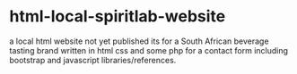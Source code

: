 # html-local-spiritlab-website
a local html website not yet published
its for a South African beverage tasting brand 
written in
html
css
and some php for a contact form
including bootstrap and javascript libraries/references.
